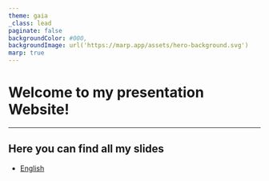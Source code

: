 ```yaml
---
theme: gaia
_class: lead
paginate: false
backgroundColor: #000,
backgroundImage: url('https://marp.app/assets/hero-background.svg')
marp: true
---
```


# Welcome to my presentation Website!

---

## Here you can find all my slides

- [English](./english/index.md)
